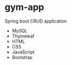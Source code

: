 # gym-app
Spring boot CRUD application

- MySQL 
- Thymeleaf
- HTML
- CSS
- JavaScript
- Bootstrap


